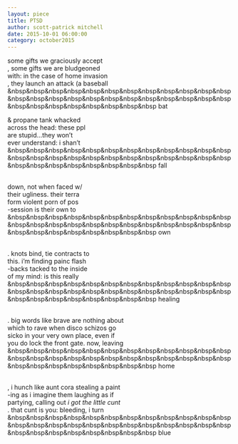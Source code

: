 ```yaml
---
layout: piece
title: PTSD
author: scott-patrick mitchell
date: 2015-10-01 06:00:00
category: october2015
---
```

some gifts we graciously accept<br>
, some gifts we are bludgeoned <br>
with: in the case of home invasion<br>
, they launch an attack (a baseball<br>
&nbsp&nbsp&nbsp&nbsp&nbsp&nbsp&nbsp&nbsp&nbsp&nbsp&nbsp&nbsp&nbsp&nbsp&nbsp&nbsp&nbsp&nbsp&nbsp&nbsp&nbsp&nbsp&nbsp&nbsp&nbsp&nbsp&nbsp&nbsp&nbsp&nbsp&nbsp&nbsp bat<br>

&amp; propane tank whacked<br>
across the head: these ppl<br>
are stupid…they won’t<br>
ever understand: i shan’t<br>
&nbsp&nbsp&nbsp&nbsp&nbsp&nbsp&nbsp&nbsp&nbsp&nbsp&nbsp&nbsp&nbsp&nbsp&nbsp&nbsp&nbsp&nbsp&nbsp&nbsp&nbsp&nbsp&nbsp&nbsp&nbsp&nbsp&nbsp&nbsp&nbsp&nbsp&nbsp&nbsp fall<br><br>

down, not when faced w/<br>
their ugliness. their terra<br>
form violent porn of pos<br>
-session is their own to<br>
&nbsp&nbsp&nbsp&nbsp&nbsp&nbsp&nbsp&nbsp&nbsp&nbsp&nbsp&nbsp&nbsp&nbsp&nbsp&nbsp&nbsp&nbsp&nbsp&nbsp&nbsp&nbsp&nbsp&nbsp&nbsp&nbsp&nbsp&nbsp&nbsp&nbsp&nbsp&nbsp own<br><br>

. knots bind, tie contracts to<br> 
this. i’m finding painc flash<br>
-backs tacked to the inside<br>
of my mind: is this really<br>
           &nbsp&nbsp&nbsp&nbsp&nbsp&nbsp&nbsp&nbsp&nbsp&nbsp&nbsp&nbsp&nbsp&nbsp&nbsp&nbsp&nbsp&nbsp&nbsp&nbsp&nbsp&nbsp&nbsp&nbsp&nbsp&nbsp&nbsp&nbsp&nbsp&nbsp&nbsp&nbsp healing<br><br>

. big words like brave are nothing about<br>
which to rave when disco schizos go<br>
sicko in your very own place, even if <br>
you do lock the front gate. now, leaving<br>
&nbsp&nbsp&nbsp&nbsp&nbsp&nbsp&nbsp&nbsp&nbsp&nbsp&nbsp&nbsp&nbsp&nbsp&nbsp&nbsp&nbsp&nbsp&nbsp&nbsp&nbsp&nbsp&nbsp&nbsp&nbsp&nbsp&nbsp&nbsp&nbsp&nbsp&nbsp&nbsp home<br><br>

, i hunch like aunt cora stealing a paint<br>
-ing as i imagine them laughing as if<br>
partying, calling out <i>i got the little cunt</i><br>
. that cunt is you: bleeding, i turn<br>
&nbsp&nbsp&nbsp&nbsp&nbsp&nbsp&nbsp&nbsp&nbsp&nbsp&nbsp&nbsp&nbsp&nbsp&nbsp&nbsp&nbsp&nbsp&nbsp&nbsp&nbsp&nbsp&nbsp&nbsp&nbsp&nbsp&nbsp&nbsp&nbsp&nbsp&nbsp&nbsp blue